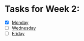 # Tasks for Week 2:

- [x] [Monday](https://github.com/HackBulgaria/Programming101-Java/tree/master/week02/1.Monday)
- [ ] [Wednesday](https://github.com/HackBulgaria/Programming101-Java/tree/master/week02/2.Wednesday)
- [ ] [Friday](https://github.com/HackBulgaria/Programming101-Java/tree/master/week02/3.Friday)
